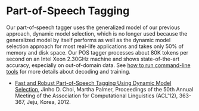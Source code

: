 # Part-of-Speech Tagging

Our part-of-speech tagger uses the generalized model of our previous approach, dynamic model selection, which is no longer used because the generalized model by itself performs as well as the dynamic model selection approach for most real-life applications and takes only 50% of memory and disk space. Our POS tagger processes about 80K tokens per second on an Intel Xeon 2.30GHz machine and shows state-of-the-art accuracy, especially on out-of-domain data. See [how to run command-line tools](../quick_start/command_line_tools.md) for more details about decoding and training.

* [Fast and Robust Part-of-Speech Tagging Using Dynamic Model Selection](http://aclweb.org/anthology-new/P/P12/P12-2071.pdf), Jinho D. Choi, Martha Palmer, Proceedings of the 50th Annual Meeting of the Association for Computational Linguistics (ACL'12), 363-367, Jeju, Korea, 2012.
